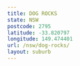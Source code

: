 ```yaml
---
title: DOG ROCKS
state: NSW
postcode: 2795
latitude: -33.820797
longitude: 149.474401
url: /nsw/dog-rocks/
layout: suburb
---
```

